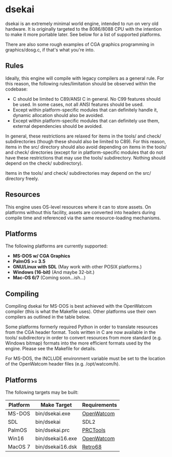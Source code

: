 
# dsekai

dsekai is an extremely minimal world engine, intended to run on very old hardware. It is originally targeted to the 8086/8088 CPU with the intention to make it more portable later. See below for a list of supported platforms.

There are also some rough examples of CGA graphics programming in graphics/dosg.c, if that's what you're into.

## Rules

Ideally, this engine will compile with legacy compilers as a general rule. For this reason, the following rules/limitation should be observed within the codebase:

* C should be limited to C89/ANSI C in general. No C99 features should be used. In some cases, not all ANSI features should be used.
* Except within platform-specific modules that can definitely handle it, dynamic allocation should also be avoided.
* Except within platform-specific modules that can definitely use them, external dependencies should be avoided.

In general, these restrictions are relaxed for items in the tools/ and check/ subdirectories (though these should also be limited to C89). For this reason, items in the src/ directory should also avoid depending on items in the tools/ and check/ directories (except for in platform-specific modules that do not have these restrictions that may use the tools/ subdirectory. Nothing should depend on the check/ subdirectory).

Items in the tools/ and check/ subdirectories may depend on the src/ directory freely.

## Resources

This engine uses OS-level resources where it can to store assets. On platforms without this facility, assets are converted into headers during compile time and referenced via the same resource-loading mechanisms.

## Platforms

The following platforms are currently supported:

* **MS-DOS w/ CGA Graphics**
* **PalmOS >= 3.5**
* **GNU/Linux with SDL** (May work with other POSIX platforms.)
* **Windows (16-bit)** (And maybe 32-bit.)
* **Mac-OS 6/7** (Coming soon...ish...)

## Compiling

Compiling dsekai for MS-DOS is best achieved with the OpenWatcom compiler (this is what the Makefile uses). Other platforms use their own compilers as outlined in the table below.

Some platforms formerly required Python in order to translate resources from the CGA header format. Tools written in C are now available in the tools/ subdirectory in order to convert resources from more standard (e.g. Windows bitmap) formats into the more efficient formats used by the engine. Please see the Makefile for details.

For MS-DOS, the INCLUDE environment variable must be set to the location of the OpenWatcom header files (e.g. /opt/watcom/h).

## Platforms

The following targets may be built:

| Platform | Make Target         | Requirements |
|----------|---------------------|--------------
| MS-DOS   | bin/dsekai.exe   | [OpenWatcom](https://github.com/open-watcom/open-watcom-v2)
| SDL      | bin/dsekai       | SDL2
| PalmOS   | bin/dsekai.prc   | [PRCTools](https://github.com/jichu4n/prc-tools-remix)
| Win16    | bin/dsekai16.exe | [OpenWatcom](https://github.com/open-watcom/open-watcom-v2)
| MacOS 7  | bin/dsekai16.dsk | [Retro68](https://github.com/autc04/Retro68)


